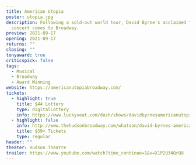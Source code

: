 ```yaml
---
title: American Utopia
poster: utopia.jpg
description: Following a sold-out world tour, David Byrne's acclaimed theatrical
  concert comes to Broadway.
preview: 2021-09-17
opening: 2021-09-17
returns: ""
closing: ""
tonyaward: true
criticspick: false
tags: 
  - Musical
  - Broadway
  - Award Winning
website: https://americanutopiabroadway.com/
tickets:
  - highlight: true
    title: $44 Lottery
    type: digitalLottery
    info: https://www.luckyseat.com/dash/shows/davidbyrnesamericanutopia-newyork
  - highlight: false
    info: http://www.thehudsonbroadway.com/whatson/david-byrnes-american-utopia/
    title: $59+ Tickets
    type: regular
header: ""
theater: Hudson Theatre
trailer: https://www.youtube.com/watch?time_continue=1&v=X1P2U34QrQ8
---
```

